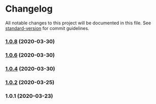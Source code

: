 # Changelog

All notable changes to this project will be documented in this file. See [standard-version](https://github.com/conventional-changelog/standard-version) for commit guidelines.

### [1.0.8](https://github.com/pedroraft/fsa-dux/compare/v1.0.6...v1.0.8) (2020-03-30)



### [1.0.6](https://github.com/pedroraft/fsa-dux/compare/v1.0.4...v1.0.6) (2020-03-30)



### [1.0.4](https://github.com/pedroraft/fsa-dux/compare/v1.0.3...v1.0.4) (2020-03-30)



### [1.0.2](https://github.com/pedroraft/fsa-dux/compare/v1.0.1...v1.0.2) (2020-03-25)

### 1.0.1 (2020-03-23)
